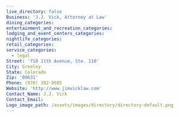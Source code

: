 ```yaml
---
live_directory: false
Business: 'J.J. Vick, Attorney at Law'
dining_categories:
entertainment_and_recreation_categories:
lodging_and_event_centers_categories:
nightlife_categories:
retail_categories:
service_categories:
  - legal
Street: '710 11th Avenue, Ste. 110'
City: Greeley
State: Colorado
Zip: '80631'
Phone: (970) 392-9585
Website: 'http://www.jimvicklaw.com'
Contact_Name: J.J. Vick
Contact_Email:
Logo_image_path: /assets/images/directory/directory-default.png
---
```



